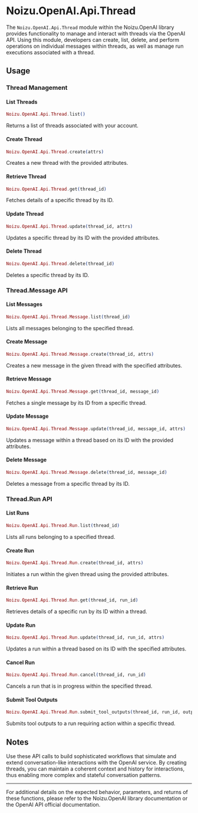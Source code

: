 # Noizu.OpenAI.Api.Thread

The `Noizu.OpenAI.Api.Thread` module within the Noizu.OpenAI library provides functionality to manage and interact with threads via the OpenAI API. Using this module, developers can create, list, delete, and perform operations on individual messages within threads, as well as manage run executions associated with a thread.

## Usage

### Thread Management

#### List Threads

```elixir
Noizu.OpenAI.Api.Thread.list()
```

Returns a list of threads associated with your account.

#### Create Thread

```elixir
Noizu.OpenAI.Api.Thread.create(attrs)
```

Creates a new thread with the provided attributes.

#### Retrieve Thread

```elixir
Noizu.OpenAI.Api.Thread.get(thread_id)
```

Fetches details of a specific thread by its ID.

#### Update Thread

```elixir
Noizu.OpenAI.Api.Thread.update(thread_id, attrs)
```

Updates a specific thread by its ID with the provided attributes.

#### Delete Thread

```elixir
Noizu.OpenAI.Api.Thread.delete(thread_id)
```

Deletes a specific thread by its ID.

### Thread.Message API

#### List Messages

```elixir
Noizu.OpenAI.Api.Thread.Message.list(thread_id)
```

Lists all messages belonging to the specified thread.

#### Create Message

```elixir
Noizu.OpenAI.Api.Thread.Message.create(thread_id, attrs)
```

Creates a new message in the given thread with the specified attributes.

#### Retrieve Message

```elixir
Noizu.OpenAI.Api.Thread.Message.get(thread_id, message_id)
```

Fetches a single message by its ID from a specific thread.

#### Update Message

```elixir
Noizu.OpenAI.Api.Thread.Message.update(thread_id, message_id, attrs)
```

Updates a message within a thread based on its ID with the provided attributes.

#### Delete Message

```elixir
Noizu.OpenAI.Api.Thread.Message.delete(thread_id, message_id)
```

Deletes a message from a specific thread by its ID.

### Thread.Run API

#### List Runs

```elixir
Noizu.OpenAI.Api.Thread.Run.list(thread_id)
```

Lists all runs belonging to a specified thread.

#### Create Run

```elixir
Noizu.OpenAI.Api.Thread.Run.create(thread_id, attrs)
```

Initiates a run within the given thread using the provided attributes.

#### Retrieve Run

```elixir
Noizu.OpenAI.Api.Thread.Run.get(thread_id, run_id)
```

Retrieves details of a specific run by its ID within a thread.

#### Update Run

```elixir
Noizu.OpenAI.Api.Thread.Run.update(thread_id, run_id, attrs)
```

Updates a run within a thread based on its ID with the specified attributes.

#### Cancel Run

```elixir
Noizu.OpenAI.Api.Thread.Run.cancel(thread_id, run_id)
```

Cancels a run that is in progress within the specified thread.

#### Submit Tool Outputs

```elixir
Noizu.OpenAI.Api.Thread.Run.submit_tool_outputs(thread_id, run_id, outputs)
```

Submits tool outputs to a run requiring action within a specific thread.

## Notes

Use these API calls to build sophisticated workflows that simulate and extend conversation-like interactions with the OpenAI service. By creating threads, you can maintain a coherent context and history for interactions, thus enabling more complex and stateful conversation patterns.

---

For additional details on the expected behavior, parameters, and returns of these functions, please refer to the Noizu.OpenAI library documentation or the OpenAI API official documentation.
